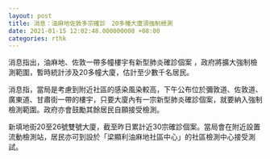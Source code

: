 ```yaml
---
layout: post
title: 消息：油麻地佐敦多宗確診　20多幢大廈須強制檢測
date: 2021-01-15 12:02:48.000000000 +08:00
categories: rthk
---
```


消息指出，油麻地、佐敦一帶多幢樓宇有新型肺炎確診個案 ，政府將擴大強制檢測範圍，暫時統計涉及20多幢大廈，估計至少數千名居民。

消息指，當局是考慮到附近社區的感染風染較高，下午公布位於彌敦道、佐敦道、廣東道、甘肅街一帶的樓宇，只要大廈內有一宗新型肺炎確診個案，就要納入強制檢測範圍。政府亦會鼓勵其餘居民自願接受檢測。

新填地街20至26號雙號大廈，截至昨日累計近30宗確診個案。當局會在附近設置流動檢測站，居民亦可到設於「梁顯利油麻地社區中心」的社區檢測中心接受測試。
